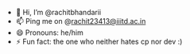 - 👋 Hi, I’m @rachitbhandarii
- 📫 Ping me on @rachit23413@iiitd.ac.in 
- 😄 Pronouns: he/him
- ⚡ Fun fact: the one who neither hates cp nor dev :)
